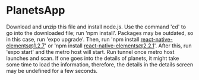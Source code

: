 # PlanetsApp
Download and unzip this file and install node.js. Use the command 'cd' to go into the downloaded file; run 'npm install'. Packages may be outdated, so in this case, run 'expo upgrade'. Then, run 'npm install react-native-elements@1.2.7' or 'npm install react-native-elements@2.2.1'. After this, run 'expo start' and the metro host will start. Run tunnel once metro host launches and scan.  If one goes into the details of planets, it might take some time to load the information, therefore, the details in the details screen may be undefined for a few seconds.
